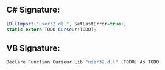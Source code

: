 
## C# Signature:
```cs
[DllImport("user32.dll", SetLastError=true)]
static extern TODO Curseur(TODO);
```

## VB Signature:
```cs
Declare Function Curseur Lib "user32.dll" (TODO) As TODO
```
